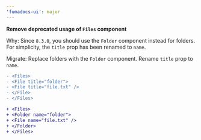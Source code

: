 ```yaml
---
'fumadocs-ui': major
---
```


**Remove deprecated usage of `Files` component**

Why: Since `8.3.0`, you should use the `Folder` component instead for folders. For simplicity, the `title` prop has been renamed to `name`.

Migrate: Replace folders with the `Folder` component. Rename `title` prop to `name`.

```diff
- <Files>
- <File title="folder">
- <File title="file.txt" />
- </File>
- </Files>

+ <Files>
+ <Folder name="folder">
+ <File name="file.txt" />
+ </Folder>
+ </Files>
```